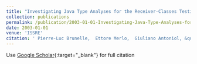 ```yaml
---
title: "Investigating Java Type Analyses for the Receiver-Classes Testing Criterion"
collection: publications
permalink: /publication/2003-01-01-Investigating-Java-Type-Analyses-for-the-Receiver-Classes-Testing-Criterion
date: 2003-01-01
venue: 'ISSRE'
citation: ' Pierre-Luc Brunelle,  Ettore Merlo,  Giuliano Antoniol, &quot;Investigating Java Type Analyses for the Receiver-Classes Testing Criterion.&quot; ISSRE, 2003.'
---
```

Use [Google Scholar](https://scholar.google.com/scholar?q=Investigating+Java+Type+Analyses+for+the+Receiver+Classes+Testing+Criterion){:target="_blank"} for full citation